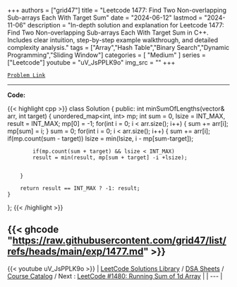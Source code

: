 
+++
authors = ["grid47"]
title = "Leetcode 1477: Find Two Non-overlapping Sub-arrays Each With Target Sum"
date = "2024-06-12"
lastmod = "2024-11-06"
description = "In-depth solution and explanation for Leetcode 1477: Find Two Non-overlapping Sub-arrays Each With Target Sum in C++. Includes clear intuition, step-by-step example walkthrough, and detailed complexity analysis."
tags = ["Array","Hash Table","Binary Search","Dynamic Programming","Sliding Window"]
categories = [
    "Medium"
]
series = ["Leetcode"]
youtube = "uV_JsPPLK9o"
img_src = ""
+++



[`Problem Link`](https://leetcode.com/problems/find-two-non-overlapping-sub-arrays-each-with-target-sum/description/)

---
**Code:**

{{< highlight cpp >}}
class Solution {
public:
    int minSumOfLengths(vector<int>& arr, int target) {
        unordered_map<int, int> mp;
        int sum = 0, lsize = INT_MAX, result = INT_MAX;
        mp[0] = -1;
        for(int i = 0; i < arr.size(); i++) {
            sum += arr[i];
            mp[sum] = i;
        }
        sum = 0;
        for(int i = 0; i < arr.size(); i++) {
            sum += arr[i];
            if(mp.count(sum - target)) 
            lsize = min(lsize, i - mp[sum-target]);

            if(mp.count(sum + target) && lsize < INT_MAX)
            result = min(result, mp[sum + target] -i +lsize);


        }

        return result == INT_MAX ? -1: result;
    }
};
{{< /highlight >}}

{{< ghcode "https://raw.githubusercontent.com/grid47/list/refs/heads/main/exp/1477.md" >}}
---
{{< youtube uV_JsPPLK9o >}}
| [LeetCode Solutions Library](https://grid47.xyz/leetcode/) / [DSA Sheets](https://grid47.xyz/sheets/) / [Course Catalog](https://grid47.xyz/courses/) / Next : [LeetCode #1480: Running Sum of 1d Array](https://grid47.xyz/leetcode/solution-1480-running-sum-of-1d-array/) |
| --- |
